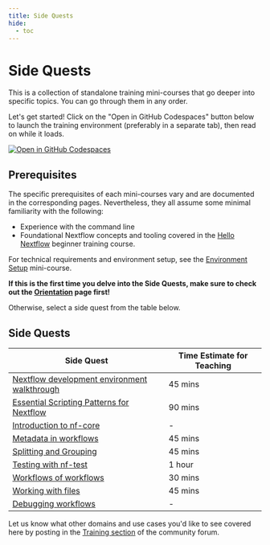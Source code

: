 ```yaml
---
title: Side Quests
hide:
  - toc
---
```


# Side Quests

This is a collection of standalone training mini-courses that go deeper into specific topics. You can go through them in any order.

Let's get started! Click on the "Open in GitHub Codespaces" button below to launch the training environment (preferably in a separate tab), then read on while it loads.

[![Open in GitHub Codespaces](https://github.com/codespaces/badge.svg)](https://codespaces.new/nextflow-io/training?quickstart=1&ref=master)

## Prerequisites

The specific prerequisites of each mini-courses vary and are documented in the corresponding pages.
Nevertheless, they all assume some minimal familiarity with the following:

- Experience with the command line
- Foundational Nextflow concepts and tooling covered in the [Hello Nextflow](../../hello_nextflow/) beginner training course.

For technical requirements and environment setup, see the [Environment Setup](../../envsetup/) mini-course.

**If this is the first time you delve into the Side Quests, make sure to check out the [Orientation](./orientation.md) page first!**

Otherwise, select a side quest from the table below.

## Side Quests

| Side Quest                                                                     | Time Estimate for Teaching |
| ------------------------------------------------------------------------------ | -------------------------- |
| [Nextflow development environment walkthrough](./ide_features.md)              | 45 mins                    |
| [Essential Scripting Patterns for Nextflow](./essential_scripting_patterns.md) | 90 mins                    |
| [Introduction to nf-core](./nf-core.md)                                        | -                          |
| [Metadata in workflows](./metadata.md)                                         | 45 mins                    |
| [Splitting and Grouping](./splitting_and_grouping.md)                          | 45 mins                    |
| [Testing with nf-test](./nf-test.md)                                           | 1 hour                     |
| [Workflows of workflows](./workflows_of_workflows.md)                          | 30 mins                    |
| [Working with files](./working_with_files.md)                                  | 45 mins                    |
| [Debugging workflows](./debugging.md)                                          | -                          |

Let us know what other domains and use cases you'd like to see covered here by posting in the [Training section](https://community.seqera.io/c/training/) of the community forum.
